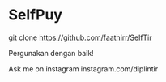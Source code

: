 # SelfPuy
git clone https://github.com/faathirr/SelfTir

Pergunakan dengan baik!

Ask me on instagram instagram.com/diplintir
